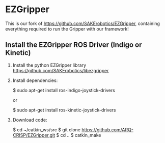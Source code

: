 # EZGripper

This is our fork of https://github.com/SAKErobotics/EZGripper, containing everything required to run the Gripper with our framework!

## Install the EZGripper ROS Driver (Indigo or Kinetic)

1) Install the python EZGripper library https://github.com/SAKErobotics/libezgripper

2) Install dependencies:

	$ sudo apt-get install ros-indigo-joystick-drivers
	
	or 
	
	$ sudo apt-get install ros-kinetic-joystick-drivers

3) Download code:

	$ cd ~/catkin_ws/src
	$ git clone https://github.com/ARQ-CRISP/EZGripper.git
	$ cd ..
	$ catkin_make
